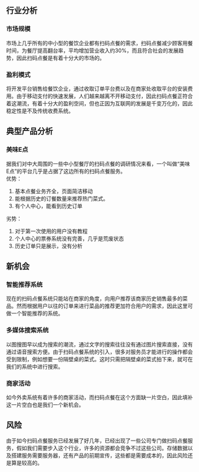 ## 行业分析
### 市场规模
市场上几乎所有的中小型的餐饮企业都有扫码点餐的需求，扫码点餐减少顾客用餐时间，为餐厅提高翻台率，平均增加营业收入约30%，而且符合社会的发展趋势，因此扫码点餐是有着十分大的市场的。
### 盈利模式
将开发平台销售给餐饮企业，通过收取订单平台费以及在商家处收取平台的安装费用。由于移动支付的快速发展，人们越来越离不开移动支付，因此扫码点餐正符合着这潮流，有着十分大的盈利空间，但也正因为互联网的发展是千变万化的，因此稳定性是不及传统收费系统。

## 典型产品分析
### 美味E点
据我们对中大周围的一些中小型餐厅的扫码点餐的调研情况来看，一个叫做“美味E点”的平台几乎是占据了这边所有的扫码点餐服务。  
优势：
1. 基本点餐业务齐全，页面简洁移动
2. 能根据历史的订餐数量来推荐热门菜式。
3. 有个人中心，能看到历史订单

劣势：
1. 对于第一次使用的用户没有教程
2. 个人中心的票券系统没有完善，几乎是荒废状态
3. 历史订单只是展示，没有分析

## 新机会
### 智能推荐系统
现在的扫码点餐系统只能站在商家的角度，向用户推荐该商家历史销售最多的菜品。然而根据用户以往的订单来进行菜品的推荐更加符合用户的需求，因此这里可做一个智能推荐的系统。
### 多媒体搜索系统
以图搜图早以成为搜索的潮流，通过文字的搜索往往没有通过图片搜索直接，没有通过语音搜索方便。由于扫码点餐系统的引入，很多对服务员才能进行的操作都会受到限制，例如想要一份隔壁桌的菜式。这时只需把隔壁桌的菜式拍下来，就可在我们的系统中进行搜索。
### 商家活动
如今外卖系统有着许多的商家活动，而扫码点餐在这个方面缺一片空白，因此填补这一片空白也是我们一个新机会。

## 风险
由于如今扫码点餐服务已经发展了好几年，已经出现了一些公司专门做扫码点餐服务，假如我们需要步入这个行业，许多的资源都会竞争不过这些公司。存储数据以及搭建服务需要服务器，还有产品的前期宣传，这些都是需要成本的，因此风险还是算是较高的。